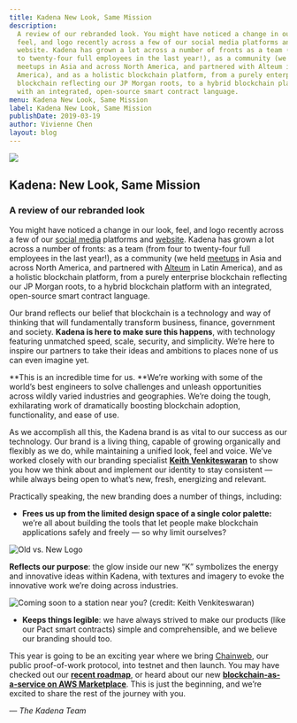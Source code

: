 ```yaml
---
title: Kadena New Look, Same Mission
description:
  A review of our rebranded look. You might have noticed a change in our look,
  feel, and logo recently across a few of our social media platforms and
  website. Kadena has grown a lot across a number of fronts as a team (from four
  to twenty-four full employees in the last year!), as a community (we held
  meetups in Asia and across North America, and partnered with Alteum in Latin
  America), and as a holistic blockchain platform, from a purely enterprise
  blockchain reflecting our JP Morgan roots, to a hybrid blockchain platform
  with an integrated, open-source smart contract language.
menu: Kadena New Look, Same Mission
label: Kadena New Look, Same Mission
publishDate: 2019-03-19
author: Vivienne Chen
layout: blog
---
```


![](/assets/blog/1_sv7Bttb-Wg98ZiJm6gC1rg.webp)

## Kadena: New Look, Same Mission

### A review of our rebranded look

You might have noticed a change in our look, feel, and logo recently across a
few of our [social media](http://twitter.com/kadena_io) platforms and
[website](http://kadena.io). Kadena has grown a lot across a number of fronts:
as a team (from four to twenty-four full employees in the last year!), as a
community (we held [meetups](https://www.meetup.com/kadena/) in Asia and across
North America, and partnered with [Alteum](http://alteum.io) in Latin America),
and as a holistic blockchain platform, from a purely enterprise blockchain
reflecting our JP Morgan roots, to a hybrid blockchain platform with an
integrated, open-source smart contract language.

Our brand reflects our belief that blockchain is a technology and way of
thinking that will fundamentally transform business, finance, government and
society. **Kadena is here to make sure this happens**, with technology featuring
unmatched speed, scale, security, and simplicity. We’re here to inspire our
partners to take their ideas and ambitions to places none of us can even imagine
yet.

**This is an incredible time for us. **We’re working with some of the world’s
best engineers to solve challenges and unleash opportunities across wildly
varied industries and geographies. We’re doing the tough, exhilarating work of
dramatically boosting blockchain adoption, functionality, and ease of use.

As we accomplish all this, the Kadena brand is as vital to our success as our
technology. Our brand is a living thing, capable of growing organically and
flexibly as we do, while maintaining a unified look, feel and voice. We’ve
worked closely with our branding specialist
**[Keith Venkiteswaran](https://www.pratt.edu/faculty_and_staff/bio/?id=UVlZNHRZbkVnZ3N4VzQ5ZXliQmZwdz09)**
to show you how we think about and implement our identity to stay consistent —
while always being open to what’s new, fresh, energizing and relevant.

Practically speaking, the new branding does a number of things, including:

- **Frees us up from the limited design space of a single color palette:** we’re
  all about building the tools that let people make blockchain applications
  safely and freely — so why limit ourselves?

![Old vs. New Logo](/assets/blog/1_iwIjbsGP8nvoa6yECmgvxw.webp)

**Reflects our purpose**: the glow inside our new “K” symbolizes the energy and
innovative ideas within Kadena, with textures and imagery to evoke the
innovative work we’re doing across industries.

![Coming soon to a station near you? (credit: Keith Venkiteswaran)](/assets/blog/1_vYVJLgwups2ddmX2a95uNA.webp)

- **Keeps things legible**: we have always strived to make our products (like
  our Pact smart contracts) simple and comprehensible, and we believe our
  branding should too.

This year is going to be an exciting year where we bring
[Chainweb](./all-about-chainweb-101-and-faqs-2019-02-01), our public
proof-of-work protocol, into testnet and then launch. You may have checked out
our
**[recent roadmap](./kadenas-roadmap-to-a-hybrid-blockchain-platform-2019-03-14)**,
or heard about our new
**[blockchain-as-a-service on AWS Marketplace](http://fortune.com/2019/01/23/blockchain-aws-kadena/)**.
This is just the beginning, and we’re excited to share the rest of the journey
with you.

_— The Kadena Team_
